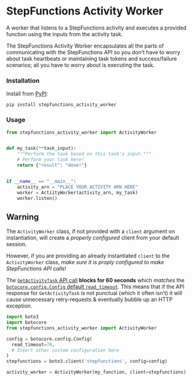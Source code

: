 # StepFunctions Activity Worker

A worker that listens to a StepFunctions activity and executes a provided function using the inputs from the activity task.

The StepFunctions Activity Worker encapsulates all the parts of communicating with the StepFunctions API so you don't have to worry about task heartbeats or maintaining task tokens and success/failure scenarios; all you have to worry about is executing the task.

### Installation

Install from [PyPI](https://pypi.org/project/stepfunctions-activity-worker/):

```
pip install stepfunctions_activity_worker
```


### Usage

```python
from stepfunctions_activity_worker import ActivityWorker


def my_task(**task_input):
    """Perform the task based on this task's input."""
    # Perform your task here! 
    return {"result": "done!"}


if __name__ == "__main__":
    activity_arn = "PLACE YOUR ACTIVITY ARN HERE"
    worker = ActiityWorker(activity_arn, my_task)
    worker.listen()
```

## Warning

The `ActivityWorker` class, if not provided with a `client` argument on instantiation, will create a *properly configured* client from your default session.

However, if you are providing an already instantiated `client` to the `ActivityWorker` class, *make sure it is proply configured to make StepFunctions API calls*!

The [`GetActivityTask` API call](https://docs.aws.amazon.com/step-functions/latest/apireference/API_GetActivityTask.html) __blocks for 60 seconds__ which *matches* the [`botocore.config.Config` default `read_timeout`](https://botocore.amazonaws.com/v1/documentation/api/latest/reference/config.html). This means that if the API response for `GetActivityTask` is not punctual (which it often isn't) it will cause unnecessary retry-requests & eventually bubble up an HTTP exception.

```python
import boto3
import botocore
from stepfunctions_activity_worker import ActivityWorker

config = botocore.config.Config(
  read_timeout=70,
  # Insert other custom configuration here
)
stepfunctions = boto3.client('stepfunctions', config=config)

activity_worker = ActivityWorker(my_function, client=stepfunctions)
```
